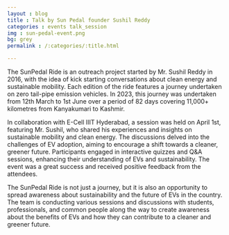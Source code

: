 ```yaml
---
layout : blog
title : Talk by Sun Pedal founder Sushil Reddy
categories : events talk_session
img : sun-pedal-event.png
bg: grey
permalink : /:categories/:title.html

---
```


The SunPedal Ride is an outreach project started by Mr. Sushil Reddy in 2016, with the idea of kick starting conversations about clean energy and sustainable mobility. Each edition of the ride features a journey undertaken on zero tail-pipe emission vehicles. In 2023, this journey was undertaken from 12th March to 1st June over a period of 82 days covering 11,000+ kilometres from Kanyakumari to Kashmir.

In collaboration with E-Cell IIIT Hyderabad, a session was held on April 1st, featuring Mr. Sushil, who shared his experiences and insights on sustainable mobility and clean energy. The discussions delved into the challenges of EV adoption, aiming to encourage a shift towards a cleaner, greener future. Participants engaged in interactive quizzes and Q&A sessions, enhancing their understanding of EVs and sustainability. The event was a great success and received positive feedback from the attendees.

The SunPedal Ride is not just a journey, but it is also an opportunity to spread awareness about sustainability and the future of EVs in the country. The team is conducting various sessions and discussions with students, professionals, and common people along the way to create awareness about the benefits of EVs and how they can contribute to a cleaner and greener future.

